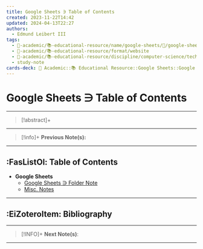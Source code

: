 ```yaml
---
title: Google Sheets ∋ Table of Contents
created: 2023-11-22T14:42
updated: 2024-04-13T22:27
authors:
  - Edmund Leibert III
tags:
  - 🔴-academic/📚-educational-resource/name/google-sheets/🔖/google-sheets-∋-table-of-contents
  - 🔴-academic/📚-educational-resource/format/website
  - 🔴-academic/📚-educational-resource/discipline/computer-science/technology/google-drive/google-sheets
  - study-note
cards-deck: 🔴 Academic::📚 Educational Resource::Google Sheets::Google Sheets ∋ Table of Contents
---
```


# Google Sheets ∋ Table of Contents

---

> [!abstract]+ 
> 

---

> [!info]+ 
> **Previous Note(s):**

---

## :FasListOl: Table of Contents

- **Google Sheets**
	- [Google Sheets ∋ Folder Note](the-vault/src/🔴%20Academic/📚%20Educational%20Resource/Google%20Sheets/Google%20Sheets%20∋%20Folder%20Note.md)
	- [Misc. Notes](the-vault/src/🔴%20Academic/📚%20Educational%20Resource/Google%20Sheets/Misc.%20Notes.md)

---

## :EiZoteroItem: Bibliography

---

> [!INFO]+ 
> **Next Note(s)**:
> 

---


